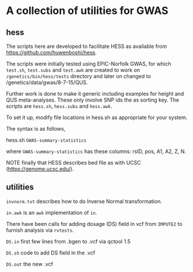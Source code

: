# A collection of utilities for GWAS

## hess

The scripts here are developed to facilitate HESS as available from https://github.com/huwenboshi/hess.

The scripts were initially tested using EPIC-Norfolk GWAS, for which `test.sh`, `test.subs` and `test.awk` are created to work on `/genetics/bin/hess/tests` directory and later on changed to /genetics/data/gwas/8-7-15/QUS.

Further work is done to make it generic including examples for height and QUS meta-analyses. These only involve SNP ids the as sorting key. The scripts are `hess.sh`, `hess.subs` and `hess.awk`.

To set it up, modify file locations in hess.sh as appropriate for your system.

The syntax is as follows,

hess.sh `GWAS-summary-statistics`

where `GWAS-summary-statistics` has these columns: rsID, pos, A1, A2, Z, N.

NOTE finally that HESS describes bed file as with UCSC (https://genome.ucsc.edu/).

## utilities

`invnorm.txt` describes how to do Inverse Normal transformation.

`in.awk` is an `awk` implementation of `in`.

There have been calls for adding dosage (DS) field in vcf from `IMPUTE2` to furnish analysis via `rvtests`.

`DS.in` first few lines from .bgen to .vcf via qctool 1.5

`DS.sh` code to add DS field in the .vcf

`DS.out` the new .vcf
